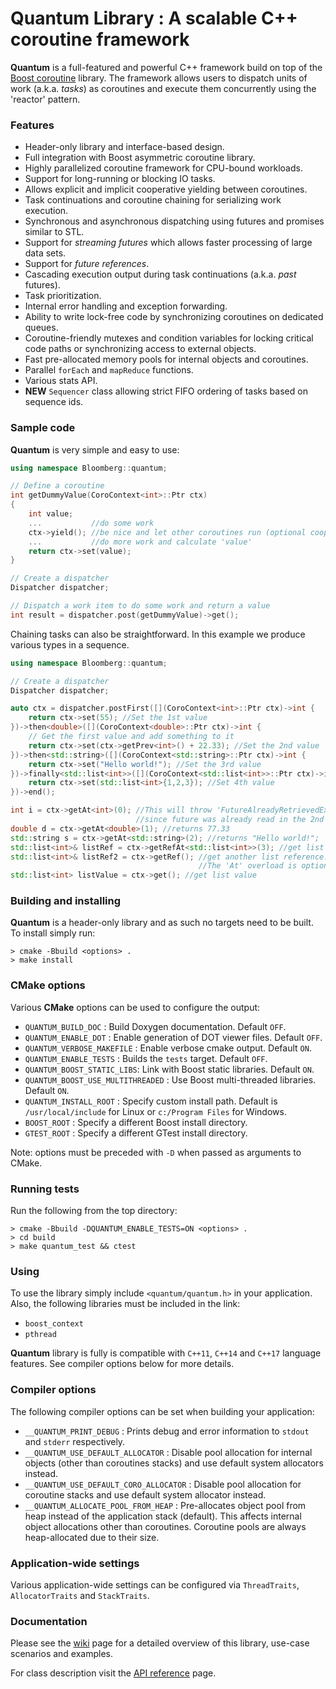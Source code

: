 # Quantum Library : A scalable C++ coroutine framework
**Quantum** is a full-featured and powerful C++ framework build on top of the [Boost coroutine](https://www.boost.org/doc/libs/1_65_0/libs/coroutine2/doc/html/index.html) library. The framework allows users to dispatch units of work (a.k.a. _tasks_) as coroutines and execute them concurrently using the 'reactor' pattern.

### Features
* Header-only library and interface-based design.
* Full integration with Boost asymmetric coroutine library.
* Highly parallelized coroutine framework for CPU-bound workloads.
* Support for long-running or blocking IO tasks.
* Allows explicit and implicit cooperative yielding between coroutines.
* Task continuations and coroutine chaining for serializing work execution.
* Synchronous and asynchronous dispatching using futures and promises similar to STL.
* Support for _streaming futures_ which allows faster processing of large data sets.
* Support for _future references_.
* Cascading execution output during task continuations (a.k.a. _past_ futures).
* Task prioritization.
* Internal error handling and exception forwarding.
* Ability to write lock-free code by synchronizing coroutines on dedicated queues.
* Coroutine-friendly mutexes and condition variables for locking critical code paths or synchronizing access to external objects.
* Fast pre-allocated memory pools for internal objects and coroutines.
* Parallel `forEach` and `mapReduce` functions.
* Various stats API.
* **NEW** `Sequencer` class allowing strict FIFO ordering of tasks based on sequence ids.

### Sample code
**Quantum** is very simple and easy to use:
```c++
using namespace Bloomberg::quantum;

// Define a coroutine
int getDummyValue(CoroContext<int>::Ptr ctx)
{
    int value;
    ...           //do some work
    ctx->yield(); //be nice and let other coroutines run (optional cooperation)
    ...           //do more work and calculate 'value'
    return ctx->set(value);
}

// Create a dispatcher
Dispatcher dispatcher;

// Dispatch a work item to do some work and return a value
int result = dispatcher.post(getDummyValue)->get();
```

Chaining tasks can also be straightforward. In this example we produce various types in a sequence.
```c++
using namespace Bloomberg::quantum;

// Create a dispatcher
Dispatcher dispatcher;

auto ctx = dispatcher.postFirst([](CoroContext<int>::Ptr ctx)->int {
    return ctx->set(55); //Set the 1st value
})->then<double>([](CoroContext<double>::Ptr ctx)->int {
    // Get the first value and add something to it
    return ctx->set(ctx->getPrev<int>() + 22.33); //Set the 2nd value
})->then<std::string>([](CoroContext<std::string>::Ptr ctx)->int {
    return ctx->set("Hello world!"); //Set the 3rd value
})->finally<std::list<int>>([](CoroContext<std::list<int>>::Ptr ctx)->int {
    return ctx->set(std::list<int>{1,2,3}); //Set 4th value
})->end();

int i = ctx->getAt<int>(0); //This will throw 'FutureAlreadyRetrievedException'
                            //since future was already read in the 2nd coroutine
double d = ctx->getAt<double>(1); //returns 77.33
std::string s = ctx->getAt<std::string>(2); //returns "Hello world!";
std::list<int>& listRef = ctx->getRefAt<std::list<int>>(3); //get list reference
std::list<int>& listRef2 = ctx->getRef(); //get another list reference.
                                          //The 'At' overload is optional for last chain future
std::list<int> listValue = ctx->get(); //get list value
```

### Building and installing
**Quantum** is a header-only library and as such no targets need to be built. To install simply run:
```shell
> cmake -Bbuild <options> .
> make install
```

### CMake options
Various **CMake** options can be used to configure the output:
* `QUANTUM_BUILD_DOC`        : Build Doxygen documentation. Default `OFF`.
* `QUANTUM_ENABLE_DOT`       : Enable generation of DOT viewer files. Default `OFF`.
* `QUANTUM_VERBOSE_MAKEFILE` : Enable verbose cmake output. Default `ON`.
* `QUANTUM_ENABLE_TESTS`     : Builds the `tests` target. Default `OFF`.
* `QUANTUM_BOOST_STATIC_LIBS`: Link with Boost static libraries. Default `ON`.
* `QUANTUM_BOOST_USE_MULTITHREADED` : Use Boost multi-threaded libraries. Default `ON`.
* `QUANTUM_INSTALL_ROOT`     : Specify custom install path. Default is `/usr/local/include` for Linux or `c:/Program Files` for Windows.
* `BOOST_ROOT`               : Specify a different Boost install directory.
* `GTEST_ROOT`               : Specify a different GTest install directory.

Note: options must be preceded with `-D` when passed as arguments to CMake.

### Running tests
Run the following from the top directory:
```shell
> cmake -Bbuild -DQUANTUM_ENABLE_TESTS=ON <options> .
> cd build
> make quantum_test && ctest
```

### Using
To use the library simply include `<quantum/quantum.h>` in your application. Also, the following libraries must be included in the link:
* `boost_context`
* `pthread`

**Quantum** library is fully is compatible with `C++11`, `C++14` and `C++17` language features. See compiler options below for more details.

### Compiler options
The following compiler options can be set when building your application:
* `__QUANTUM_PRINT_DEBUG`         : Prints debug and error information to `stdout` and `stderr` respectively.
* `__QUANTUM_USE_DEFAULT_ALLOCATOR` : Disable pool allocation for internal objects (other than coroutines stacks) and use default system allocators instead.
* `__QUANTUM_USE_DEFAULT_CORO_ALLOCATOR` : Disable pool allocation for coroutine stacks and use default system allocator instead.
* `__QUANTUM_ALLOCATE_POOL_FROM_HEAP` : Pre-allocates object pool from heap instead of the application stack (default). 
                                        This affects internal object allocations other than coroutines. Coroutine pools are always 
                                        heap-allocated due to their size.
                                        
### Application-wide settings
Various application-wide settings can be configured via `ThreadTraits`, `AllocatorTraits` and `StackTraits`.

### Documentation
Please see the [wiki](https://github.com/bloomberg/quantum/wiki) page for a detailed overview of this library, use-case scenarios and examples.

For class description visit the [API reference](https://bloomberg.github.io/quantum) page.
